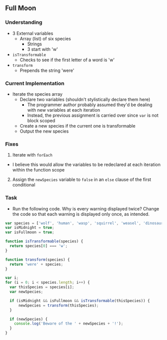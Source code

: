 ## Full Moon

### Understanding
- 3 External variables
  + Array (list) of six species
    * Strings
    * 3 start with 'w'
- `isTransformable`
  + Checks to see if the first letter of a word is 'w'
- `transform`
  + Prepends the string 'were'

### Current Implementation
- Iterate the species array
  + Declare two variables (shouldn't stylistically declare them here)
    * The programmer author probably assumed they'd be dealing with new variables at each iteration
    * Instead, the previous assignment is carried over since `var` is not block scoped
  + Create a new species if the current one is transformable
  + Output the new species

### Fixes
1. Iterate with `forEach`
  + I believe this would allow the variables to be redeclared at each iteration within the function scope
2. Assign the `newSpecies` variable to `false` in an `else` clause of the first conditional

### Task
- Run the following code. Why is every warning displayed twice? Change the code so that each warning is displayed only once, as intended.
```js
var species = ['wolf', 'human', 'wasp', 'squirrel', 'weasel', 'dinosaur'];
var isMidnight = true;
var isFullmoon = true;

function isTransformable(species) {
  return species[0] === 'w';
}

function transform(species) {
  return 'were' + species;
}

var i;
for (i = 0; i < species.length; i++) {
  var thisSpecies = species[i];
  var newSpecies;

  if (isMidnight && isFullmoon && isTransformable(thisSpecies)) {
      newSpecies = transform(thisSpecies);
  }

  if (newSpecies) {
    console.log('Beware of the ' + newSpecies + '!');
  }
}
```

